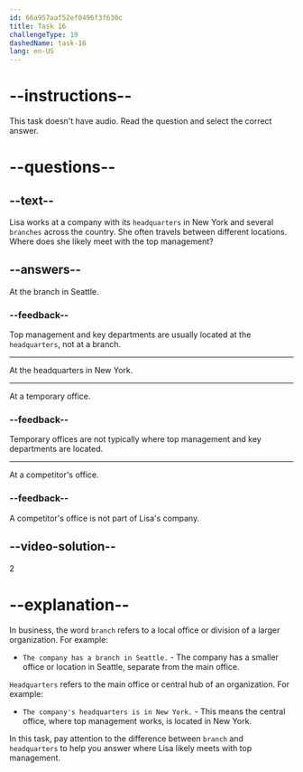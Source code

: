 ```yaml
---
id: 66a957aaf52ef0496f3f630c
title: Task 16
challengeType: 19
dashedName: task-16
lang: en-US
---
```


# --instructions--

This task doesn't have audio. Read the question and select the correct answer.

# --questions--

## --text--

Lisa works at a company with its `headquarters` in New York and several `branches` across the country. She often travels between different locations. Where does she likely meet with the top management?

## --answers--

At the branch in Seattle.

### --feedback--

Top management and key departments are usually located at the `headquarters`, not at a branch.

---

At the headquarters in New York.

---

At a temporary office.

### --feedback--

Temporary offices are not typically where top management and key departments are located.

---

At a competitor's office.

### --feedback--

A competitor's office is not part of Lisa's company. 

## --video-solution--

2

# --explanation--

In business, the word `branch` refers to a local office or division of a larger organization. For example:

- `The company has a branch in Seattle.` - The company has a smaller office or location in Seattle, separate from the main office.

`Headquarters` refers to the main office or central hub of an organization. For example:

- `The company's headquarters is in New York.` - This means the central office, where top management works, is located in New York.

In this task, pay attention to the difference between `branch` and `headquarters` to help you answer where Lisa likely meets with top management.
